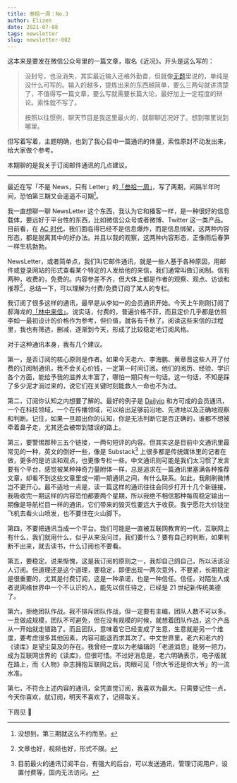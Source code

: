 ```yaml
--- 
title: 叁拾一周：No.3
author: Elizen
date: 2021-07-08
tags: newsletter
slug: newsletter-002
---
```


这本来是要发在微信公众号里的一篇文章，取名《近况》。开头是这么写的：

> 没封号，也没消失，其实最近输入还格外勤奋，但就像[无题](https://elizen.me/posts/2021/05/wu-ti/)里说的，单纯是没什么可写的。输入的越多，提炼出来的东西越简单，要么三两句就讲清楚了，不值得写一篇文章，要么写就需要长篇大论，最好加上一定程度的辩论。索性就不写了。
> 
> 按照以往惯例，聊天节目是我这里最火的，就聊聊近况好了。想到哪里说到哪里。

但写着写着，主题明确，也到了我心目中一篇通讯的体量，索性原封不动发出来，给大家做个参考。

本期聊的是我关于订阅邮件通讯的几点建议。

---- 

最近在写「不是 News，只有 Letter」的[「叁拾一周」](https://elizen.me/newsletter/)，写了两期，间隔半年时间，恐怕第三期又会遥遥不可期[^1]。

我一直想聊一聊 NewsLetter 这个东西，我认为它和播客一样，是一种很好的信息载体，要远好于平台性的东西，比如微信公众号或者微博、Twitter 这一类产品。目前看，在 [AC 时代](https://elizen.me/posts/2021/01/thanks-to-bb-king/)，我们面临得已经不是信息爆炸，而是信息绑架，这两种内容形态，都是脱离其中的好办法。并且以我的观察，这两种内容形态，正像雨后春笋一样生机勃勃。

NewsLetter，或者简单点，我们叫它邮件通讯，就是一些人基于各种原因，用邮件或登录网站的形式查看某个特定的人发给他的来信，我们通常叫做订阅制。信有两种，收费的，免费的。内容参差不齐，但大体上都是作者的观察、观点、访谈和推荐[^2]，总结一下，可以理解为付费/免费订阅了某人的专栏。

我订阅了很多这样的通讯，最早是从李如一的会员通讯开始。今天上午刚刚订阅了郝海龙的[「林中来信」](https://laixin.one/membership/)。说实话，付费的，普遍价格不菲，而且定价几乎都是仿照李如一最初设计的价格作为参考，但价值，就各有千秋了。阅读这些来信的过程里，我也有筛选，删减，逐渐到今天，形成了比较稳定地订阅风格。

对于这种通讯本身，我有几个建议。

第一，是否订阅的核心原则是作者。如果今天老六、李海鹏、黄章晋这些人开了付费的订阅制通讯，我不会关心价钱，一定第一时间订阅。他们的阅历、经验、学识各个方面，能给予我的滋养太丰富了，哪怕一期只有一句话。这一句话，不知是踩了多少泥才淌过来的，说它们在关键时刻能救人一命也不为过。

第二，订阅你认知之内想要了解的。最好的例子是 [Dailyio](https://iois.me/membership) 和方可成的会员通讯，一个在科技领域，一个在传播领域，可以给出足够前沿地、先进地以及正确地观察和判断。记住，如果一旦超出你的认知，你是无法判断它是否正确的，谁都不想被牵着鼻子走，尤其还会被带到错误的路上。

第三，要警惕那种三五个链接，一两句短评的内容。但其实这是目前中文通讯里最常见的一种，英文的倒好一些，像是 Substack[^3] 上很多都是传统媒体里的记者在做，更多的是访谈和观点，也更像专栏一些。中文通讯则可能是我们太习惯了发言要有个平台，感觉被某种神奇力量附体一样，总是追求在一篇通讯里塞满各种推荐文章，却看不到这些文章里或一期一期通讯之间，有什么联系。如此，我刷刷微博岂不更开心。最不适地一点是，读一篇这样的通讯往往会同步打开十几个新链接，我吸收完一期这样的内容恐怕都要两个星期，所以我绝不相信那种每周稳定输出一期像是导航栏目一样的通讯，它们带来的毁灭性要远大于收获。我宁愿花大价钱坐飞机去看火山喷发，也不要住在火山脚下。

第四，不要把通讯当成一个平台。我们可能是一直被互联网教育的一代，互联网上有什么，我们就用什么，似乎从来没问过，我们要什么？要有自己的判断，如果判断不出来，就去读书，什么订阅也不要看。

第五，要稳定。说来惭愧，这是我订阅的原则之一，我却自己鸽自己，所以活该没人订阅。但道理还是这个道理，要稳定，即便出现一两次意外，不要紧，长期稳定是很重要的，尤其是付费订阅，这是一种承诺，也是一种信任。信任，对陌生人或者说网络世界中一个不认识的人，能先以信任待之，已经是 21 世纪新传统美德了。

第六，拒绝团队作战。我不排斥团队作战，但一定要有主编，团队人数不可以多。一旦做成规模，团队不可避免，但在没有规模的时候，就想着团队作战，这个产品从一开始就走错路了。而且团队，意味着它已经变成了生意，生意就是另一个维度，要考虑很多其他因素，内容可能退而求其次了。中文世界里，老六和老六的《读库》是望尘莫及的存在。我曾经一度以为老编辑的「老道消息」能努一把力，成为互联网世界的《读库》，但很可惜。不过好消息是，老六明确表示，电子版就在路上，而《人物》杂志拥抱互联网之后，肉眼可见「你大爷还是你大爷」的一流水准。

第七，不符合上述内容的通讯，全凭直觉订阅，我喜欢为最大。只需要记住一点，今天你喜欢，就订阅，明天不喜欢了，记得取关。

下周见 👋

[^1]:	没想到，第三期就这么不约而至。

[^2]:	文章也好，视频也好，形式不限。

[^3]:	目前最火的通讯订阅平台，有强大的后台，可以发送通讯，管理订阅用户，设置付费等，国内无法访问。